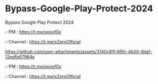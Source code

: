 # Bypass-Google-Play-Protect-2024
Bypass Google Play Protect 2024

✅PM : https://t.me/spoof0x

✅Channel : https://t.me/xZeroOfficial




https://github.com/user-attachments/assets/3140c81f-65fc-4b00-8da1-12edfb67984e


✅PM : https://t.me/spoof0x

✅Channel : https://t.me/xZeroOfficial
